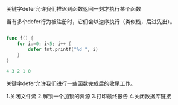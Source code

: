 关键字defer允许我们推迟到函数返回一刻才执行某个函数


当有多个defer行为被注册时，它们会以逆序执行（类似栈，后进先出）。

```go

func f() {
	for i:=0; i<5; i++ {
	    defer fmt.printf("%d ", i)	
    }
}

4 3 2 1 0
```

关键字defer允许我们进行一些函数完成后的收尾工作。

1.关闭文件流
2.解锁一个加锁的资源
3.打印最终报告
4.关闭数据库链接


